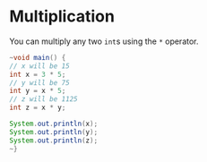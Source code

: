 # Multiplication

You can multiply any two `int`s using the `*` operator.

```java
~void main() {
// x will be 15
int x = 3 * 5;
// y will be 75
int y = x * 5;
// z will be 1125
int z = x * y;

System.out.println(x);
System.out.println(y);
System.out.println(z);
~}
```
